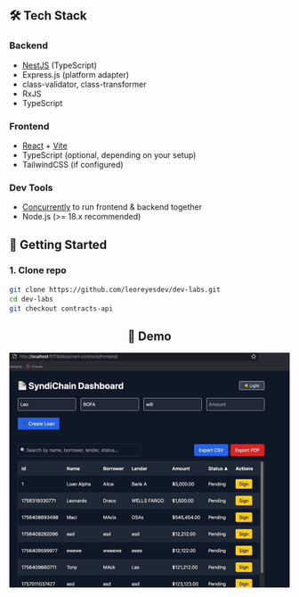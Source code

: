 ## 🛠️ Tech Stack

### Backend
- [NestJS](https://nestjs.com/) (TypeScript)
- Express.js (platform adapter)
- class-validator, class-transformer
- RxJS
- TypeScript

### Frontend
- [React](https://react.dev/) + [Vite](https://vitejs.dev/)
- TypeScript (optional, depending on your setup)
- TailwindCSS (if configured)

### Dev Tools
- [Concurrently](https://www.npmjs.com/package/concurrently) to run frontend & backend together
- Node.js (>= 18.x recommended)

## 🚀 Getting Started

### 1. Clone repo

```bash
git clone https://github.com/leoreyesdev/dev-labs.git
cd dev-labs
git checkout contracts-api
```
<h2 align="center">🎥 Demo</h2>

<p align="center">
  <img src="./Smart-Contracts.gif" alt="Smart Contracts Demo" width="700"/>
</p>

